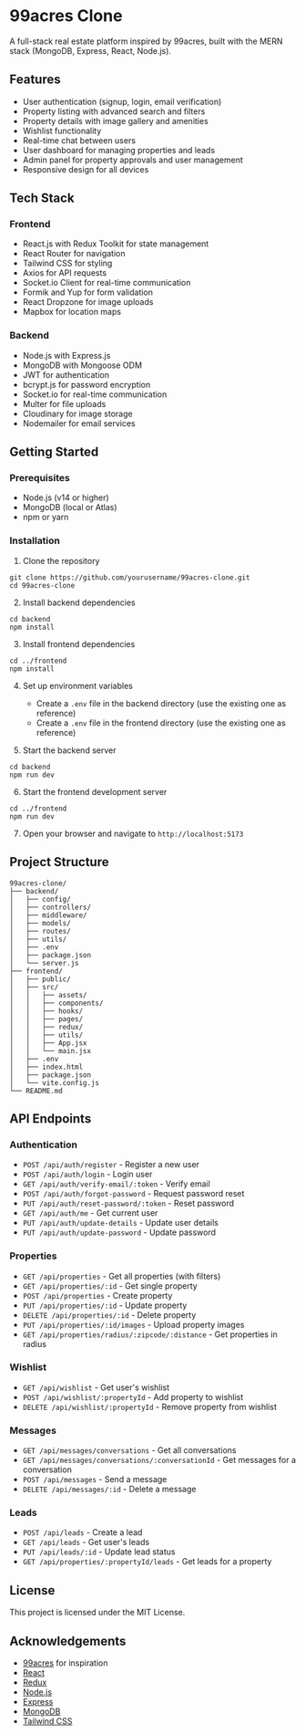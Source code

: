 # 99acres Clone

A full-stack real estate platform inspired by 99acres, built with the MERN stack (MongoDB, Express, React, Node.js).

## Features

- User authentication (signup, login, email verification)
- Property listing with advanced search and filters
- Property details with image gallery and amenities
- Wishlist functionality
- Real-time chat between users
- User dashboard for managing properties and leads
- Admin panel for property approvals and user management
- Responsive design for all devices

## Tech Stack

### Frontend
- React.js with Redux Toolkit for state management
- React Router for navigation
- Tailwind CSS for styling
- Axios for API requests
- Socket.io Client for real-time communication
- Formik and Yup for form validation
- React Dropzone for image uploads
- Mapbox for location maps

### Backend
- Node.js with Express.js
- MongoDB with Mongoose ODM
- JWT for authentication
- bcrypt.js for password encryption
- Socket.io for real-time communication
- Multer for file uploads
- Cloudinary for image storage
- Nodemailer for email services

## Getting Started

### Prerequisites
- Node.js (v14 or higher)
- MongoDB (local or Atlas)
- npm or yarn

### Installation

1. Clone the repository
```
git clone https://github.com/yourusername/99acres-clone.git
cd 99acres-clone
```

2. Install backend dependencies
```
cd backend
npm install
```

3. Install frontend dependencies
```
cd ../frontend
npm install
```

4. Set up environment variables
   - Create a `.env` file in the backend directory (use the existing one as reference)
   - Create a `.env` file in the frontend directory (use the existing one as reference)

5. Start the backend server
```
cd backend
npm run dev
```

6. Start the frontend development server
```
cd ../frontend
npm run dev
```

7. Open your browser and navigate to `http://localhost:5173`

## Project Structure

```
99acres-clone/
├── backend/
│   ├── config/
│   ├── controllers/
│   ├── middleware/
│   ├── models/
│   ├── routes/
│   ├── utils/
│   ├── .env
│   ├── package.json
│   └── server.js
├── frontend/
│   ├── public/
│   ├── src/
│   │   ├── assets/
│   │   ├── components/
│   │   ├── hooks/
│   │   ├── pages/
│   │   ├── redux/
│   │   ├── utils/
│   │   ├── App.jsx
│   │   └── main.jsx
│   ├── .env
│   ├── index.html
│   ├── package.json
│   └── vite.config.js
└── README.md
```

## API Endpoints

### Authentication
- `POST /api/auth/register` - Register a new user
- `POST /api/auth/login` - Login user
- `GET /api/auth/verify-email/:token` - Verify email
- `POST /api/auth/forgot-password` - Request password reset
- `PUT /api/auth/reset-password/:token` - Reset password
- `GET /api/auth/me` - Get current user
- `PUT /api/auth/update-details` - Update user details
- `PUT /api/auth/update-password` - Update password

### Properties
- `GET /api/properties` - Get all properties (with filters)
- `GET /api/properties/:id` - Get single property
- `POST /api/properties` - Create property
- `PUT /api/properties/:id` - Update property
- `DELETE /api/properties/:id` - Delete property
- `PUT /api/properties/:id/images` - Upload property images
- `GET /api/properties/radius/:zipcode/:distance` - Get properties in radius

### Wishlist
- `GET /api/wishlist` - Get user's wishlist
- `POST /api/wishlist/:propertyId` - Add property to wishlist
- `DELETE /api/wishlist/:propertyId` - Remove property from wishlist

### Messages
- `GET /api/messages/conversations` - Get all conversations
- `GET /api/messages/conversations/:conversationId` - Get messages for a conversation
- `POST /api/messages` - Send a message
- `DELETE /api/messages/:id` - Delete a message

### Leads
- `POST /api/leads` - Create a lead
- `GET /api/leads` - Get user's leads
- `PUT /api/leads/:id` - Update lead status
- `GET /api/properties/:propertyId/leads` - Get leads for a property

## License

This project is licensed under the MIT License.

## Acknowledgements

- [99acres](https://www.99acres.com/) for inspiration
- [React](https://reactjs.org/)
- [Redux](https://redux.js.org/)
- [Node.js](https://nodejs.org/)
- [Express](https://expressjs.com/)
- [MongoDB](https://www.mongodb.com/)
- [Tailwind CSS](https://tailwindcss.com/)
